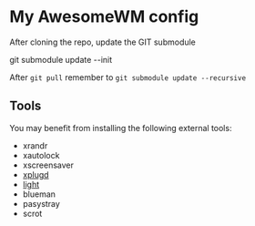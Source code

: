My AwesomeWM config
===================

After cloning the repo, update the GIT submodule

   git submodule update --init

After `git pull` remember to `git submodule update --recursive`


Tools
-----

You may benefit from installing the following external tools:

- xrandr
- xautolock
- xscreensaver
- [xplugd][]
- [light][]
- blueman
- pasystray
- scrot

[xplugd]: https://github.com/troglobit/xplugd
[light]:  https://github.com/haikarainen/light
